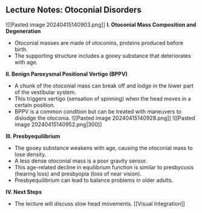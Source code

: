 ## Lecture Notes: Otoconial Disorders
![[Pasted image 20240415140903.png]]
**I. Otoconial Mass Composition and Degeneration**

- Otoconial masses are made of otoconins, proteins produced before birth.
- The supporting structure includes a gooey substance that deteriorates with age.

**II. Benign Paroxysmal Positional Vertigo (BPPV)**

- A chunk of the otoconial mass can break off and lodge in the lower part of the vestibular system.
- This triggers vertigo (sensation of spinning) when the head moves in a certain position.
- BPPV is a common condition but can be treated with maneuvers to dislodge the otoconia.
![[Pasted image 20240415140928.png]]
![[Pasted image 20240415140952.png|300]]

**III. Presbyequilibrium**

- The gooey substance weakens with age, causing the otoconial mass to lose density.
- A less dense otoconial mass is a poor gravity sensor.
- This age-related decline in equilibrium function is similar to presbycusis (hearing loss) and presbyopia (loss of near vision).
- Presbyequilibrium can lead to balance problems in older adults.

**IV. Next Steps**

- The lecture will discuss slow head movements.
[[Visual Integration]]
